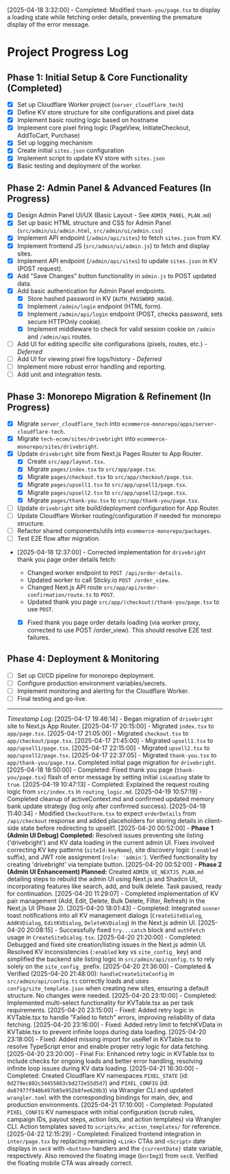 [2025-04-18 3:32:00] - Completed: Modified `thank-you/page.tsx` to display a loading state while fetching order details, preventing the premature display of the error message.

# Project Progress Log

## Phase 1: Initial Setup & Core Functionality (Completed)
- [X] Set up Cloudflare Worker project (`server_cloudflare_tech`)
- [X] Define KV store structure for site configurations and pixel data
- [X] Implement basic routing logic based on hostname
- [X] Implement core pixel firing logic (PageView, InitiateCheckout, AddToCart, Purchase)
- [X] Set up logging mechanism
- [X] Create initial `sites.json` configuration
- [X] Implement script to update KV store with `sites.json`
- [X] Basic testing and deployment of the worker.

## Phase 2: Admin Panel & Advanced Features (In Progress)
- [X] Design Admin Panel UI/UX (Basic Layout - See `ADMIN_PANEL_PLAN.md`)
- [X] Set up basic HTML structure and CSS for Admin Panel (`src/admin/ui/admin.html`, `src/admin/ui/admin.css`)
- [X] Implement API endpoint (`/admin/api/sites`) to fetch `sites.json` from KV.
- [X] Implement frontend JS (`src/admin/ui/admin.js`) to fetch and display sites.
- [X] Implement API endpoint (`/admin/api/sites`) to update `sites.json` in KV (POST request).
- [X] Add "Save Changes" button functionality in `admin.js` to POST updated data.
- [X] Add basic authentication for Admin Panel endpoints.
    - [X] Store hashed password in KV (`AUTH_PASSWORD_HASH`).
    - [X] Implement `/admin/login` endpoint (HTML form).
    - [X] Implement `/admin/api/login` endpoint (POST, checks password, sets secure HTTPOnly cookie).
    - [X] Implement middleware to check for valid session cookie on `/admin` and `/admin/api` routes.
- [ ] Add UI for editing specific site configurations (pixels, routes, etc.) - *Deferred*
- [ ] Add UI for viewing pixel fire logs/history - *Deferred*
- [ ] Implement more robust error handling and reporting.
- [ ] Add unit and integration tests.

## Phase 3: Monorepo Migration & Refinement (In Progress)
- [X] Migrate `server_cloudflare_tech` into `ecommerce-monorepo/apps/server-cloudflare-tech`.
- [X] Migrate `tech-ecom/sites/drivebright` into `ecommerce-monorepo/sites/drivebright`.
- [X] Update `drivebright` site from Next.js Pages Router to App Router.
    - [X] Create `src/app/layout.tsx`.
    - [X] Migrate `pages/index.tsx` to `src/app/page.tsx`.
    - [X] Migrate `pages/checkout.tsx` to `src/app/checkout/page.tsx`.
    - [X] Migrate `pages/upsell1.tsx` to `src/app/upsell1/page.tsx`.
    - [X] Migrate `pages/upsell2.tsx` to `src/app/upsell2/page.tsx`.
    - [X] Migrate `pages/thank-you.tsx` to `src/app/thank-you/page.tsx`.
- [ ] Update `drivebright` site build/deployment configuration for App Router.
- [ ] Update Cloudflare Worker routing/configuration if needed for monorepo structure.
- [ ] Refactor shared components/utils into `ecommerce-monorepo/packages`.
- [ ] Test E2E flow after migration.
*   [2025-04-18 12:37:00] - Corrected implementation for `drivebright` thank you page order details fetch:
    *   Changed worker endpoint to `POST /api/order-details`.
    *   Updated worker to call Sticky.io `POST /order_view`.
    *   Changed Next.js API route `src/app/api/order-confirmation/route.ts` to `POST`.
    *   Updated thank you page `src/app/(checkout)/thank-you/page.tsx` to use `POST`.

    - [X] Fixed thank you page order details loading (via worker proxy, corrected to use POST /order_view). This should resolve E2E test failures.


## Phase 4: Deployment & Monitoring
- [ ] Set up CI/CD pipeline for monorepo deployment.
- [ ] Configure production environment variables/secrets.
- [ ] Implement monitoring and alerting for the Cloudflare Worker.
- [ ] Final testing and go-live.

---
*Timestamp Log:*
[2025-04-17 19:46:14] - Began migration of `drivebright` site to Next.js App Router.
[2025-04-17 20:15:00] - Migrated `index.tsx` to `app/page.tsx`.
[2025-04-17 21:05:00] - Migrated `checkout.tsx` to `app/checkout/page.tsx`.
[2025-04-17 21:45:00] - Migrated `upsell1.tsx` to `app/upsell1/page.tsx`.
[2025-04-17 22:15:00] - Migrated `upsell2.tsx` to `app/upsell2/page.tsx`.
[2025-04-17 22:37:05] - Migrated `thank-you.tsx` to `app/thank-you/page.tsx`. Completed initial page migration for `drivebright`.
[2025-04-18 18:50:00] - Completed: Fixed thank you page (`thank-you/page.tsx`) flash of error message by setting initial `isLoading` state to `true`.
[2025-04-19 10:47:13] - Completed: Explained the request routing logic from `src/index.ts` in `routing_logic.md`.
[2025-04-19 10:57:19] - Completed cleanup of activeContext.md and confirmed updated memory bank update strategy (log only after confirmed success).
[2025-04-19 11:40:34] - Modified `CheckoutForm.tsx` to expect `orderDetails` from `/api/checkout` response and added placeholders for storing details in client-side state before redirecting to upsell1.
[2025-04-20 00:52:00] - **Phase 1 (Admin UI Debug) Completed:** Resolved issues preventing site listing ('drivebright') and KV data loading in the current admin UI. Fixes involved correcting KV key patterns (`siteId:keyName`), site discovery logic (`:enabled` suffix), and JWT role assignment (`role: 'admin'`). Verified functionality by creating 'drivebright' via template button.
[2025-04-20 00:52:00] - **Phase 2 (Admin UI Enhancement) Planned:** Created `ADMIN_UI_NEXTJS_PLAN.md` detailing steps to rebuild the admin UI using Next.js and Shadcn UI, incorporating features like search, add, and bulk delete. Task paused, ready for continuation.
[2025-04-20 11:29:07] - Completed implementation of KV pair management (Add, Edit, Delete, Bulk Delete, Filter, Refresh) in the Next.js UI (Phase 2).
[2025-04-20 18:01:43] - Completed: Integrated `sonner` toast notifications into all KV management dialogs (`CreateSiteDialog`, `AddKVDialog`, `EditKVDialog`, `DeleteKVDialog`) in the Next.js admin UI.
[2025-04-20 20:08:15] - Successfully fixed `try...catch` block and `authFetch` usage in `CreateSiteDialog.tsx`.
[2025-04-20 21:20:00] - Completed: Debugged and fixed site creation/listing issues in the Next.js admin UI. Resolved KV inconsistencies (`:enabled` key vs `site_config_` key) and simplified the backend site listing logic in `src/admin/api/config.ts` to rely solely on the `site_config_` prefix.
[2025-04-20 21:36:00] - Completed & Verified (2025-04-20 21:48:00): `handleCreateSiteConfig` in `src/admin/api/config.ts` correctly loads and uses `config/site_template.json` when creating new sites, ensuring a default structure. No changes were needed.
[2025-04-20 23:10:00] - Completed: Implemented multi-select functionality for KVTable.tsx as per task requirements.
[2025-04-20 23:15:00] - Fixed: Added retry logic in KVTable.tsx to handle "Failed to fetch" errors, improving reliability of data fetching.
[2025-04-20 23:16:00] - Fixed: Added retry limit to fetchKVData in KVTable.tsx to prevent infinite loops during data loading.
[2025-04-20 23:18:00] - Fixed: Added missing import for useRef in KVTable.tsx to resolve TypeScript error and enable proper retry logic for data fetching.
[2025-04-20 23:20:00] - Final Fix: Enhanced retry logic in KVTable.tsx to include checks for ongoing loads and better error handling, resolving infinite loop issues during KV data loading.
[2025-04-21 16:30:00] - Completed: Created Cloudflare KV namespaces `PIXEL_STATE` (id: `0d279ec802c34455863cbd272e55d5d7`) and `PIXEL_CONFIG` (id: `de87977f940b497b85e952b8fee620b3`) via Wrangler CLI and updated `wrangler.toml` with the corresponding bindings for main, dev, and production environments.
[2025-04-21 17:10:00] - Completed: Populated `PIXEL_CONFIG` KV namespace with initial configuration (scrub rules, campaign IDs, payout steps, action lists, and action templates) via Wrangler CLI. Action templates saved to `scripts/kv_action_templates/` for reference.
[2025-04-22 12:15:29] - Completed: Finalized frontend integration in `inter/page.tsx` by replacing remaining `<Link>` CTAs and `<Script>` date displays in `sec8` with `<button>` handlers and the `{currentDate}` state variable, respectively. Also removed the floating image (`bnrImg3`) from `sec8`. Verified the floating mobile CTA was already correct.